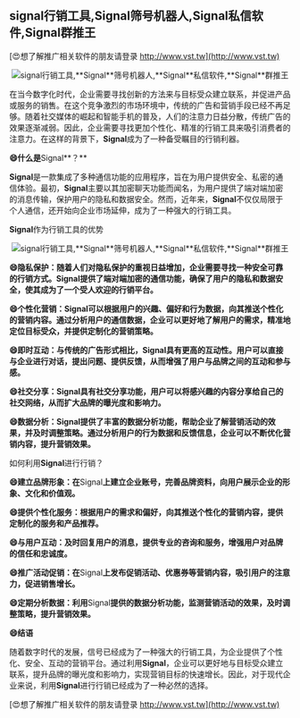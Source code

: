 ## **signal行销工具,**Signal**筛号机器人,**Signal**私信软件,**Signal**群推王**

[😍想了解推广相关软件的朋友请登录 http://www.vst.tw](http://www.vst.tw)

 <center><img src="https://vst.tw/MP4/tuiguang/png/0.png" alt="signal行销工具,**Signal**筛号机器人,**Signal**私信软件,**Signal**群推王"></center>

在当今数字化时代，企业需要寻找创新的方法来与目标受众建立联系，并促进产品或服务的销售。在这个竞争激烈的市场环境中，传统的广告和营销手段已经不再足够。随着社交媒体的崛起和智能手机的普及，人们的注意力日益分散，传统广告的效果逐渐减弱。因此，企业需要寻找更加个性化、精准的行销工具来吸引消费者的注意力。在这样的背景下，**Signal**成为了一种备受瞩目的行销利器。

**😄什么是**Signal**？**

**Signal**是一款集成了多种通信功能的应用程序，旨在为用户提供安全、私密的通信体验。最初，**Signal**主要以其加密聊天功能而闻名，为用户提供了端对端加密的消息传输，保护用户的隐私和数据安全。然而，近年来，**Signal**不仅仅局限于个人通信，还开始向企业市场延伸，成为了一种强大的行销工具。

**Signal**作为行销工具的优势

 <center><img src="https://vst.tw/MP4/tuiguang/png/8.png" alt="signal行销工具,**Signal**筛号机器人,**Signal**私信软件,**Signal**群推王"></center>

**😄隐私保护：随着人们对隐私保护的重视日益增加，企业需要寻找一种安全可靠的行销方式。**Signal**提供了端对端加密的通信功能，确保了用户的隐私和数据安全，使其成为了一个受人欢迎的行销平台。**

**😄个性化营销：**Signal**可以根据用户的兴趣、偏好和行为数据，向其推送个性化的营销内容。通过分析用户的通信数据，企业可以更好地了解用户的需求，精准地定位目标受众，并提供定制化的营销策略。**

**😄即时互动：与传统的广告形式相比，**Signal**具有更高的互动性。用户可以直接与企业进行对话，提出问题、提供反馈，从而增强了用户与品牌之间的互动和参与感。**

**😄社交分享：**Signal**具有社交分享功能，用户可以将感兴趣的内容分享给自己的社交网络，从而扩大品牌的曝光度和影响力。**

**😄数据分析：**Signal**提供了丰富的数据分析功能，帮助企业了解营销活动的效果，并及时调整策略。通过分析用户的行为数据和反馈信息，企业可以不断优化营销内容，提升营销效果。**

如何利用**Signal**进行行销？

**😄建立品牌形象：在**Signal**上建立企业账号，完善品牌资料，向用户展示企业的形象、文化和价值观。**

**😄提供个性化服务：根据用户的需求和偏好，向其推送个性化的营销内容，提供定制化的服务和产品推荐。**

**😄与用户互动：及时回复用户的消息，提供专业的咨询和服务，增强用户对品牌的信任和忠诚度。**

**😄推广活动促销：在**Signal**上发布促销活动、优惠券等营销内容，吸引用户的注意力，促进销售增长。**

**😄定期分析数据：利用**Signal**提供的数据分析功能，监测营销活动的效果，及时调整策略，提升营销效果。**

**😄结语**

随着数字时代的发展，信号已经成为了一种强大的行销工具，为企业提供了个性化、安全、互动的营销平台。通过利用**Signal**，企业可以更好地与目标受众建立联系，提升品牌的曝光度和影响力，实现营销目标的快速增长。因此，对于现代企业来说，利用**Signal**进行行销已经成为了一种必然的选择。

[😍想了解推广相关软件的朋友请登录 http://www.vst.tw](http://www.vst.tw)



